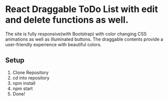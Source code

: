 # React Draggable ToDo List with edit and delete functions as well.

The site is fully responsive(with Bootstrap) with color changing CSS animations as well as illuminated buttons. The draggable contents provide a user-friendly experience with beautiful colors.

## Setup

1. Clone Repository
2. cd into repository
3. npm install
4. npm start
5. Done!
